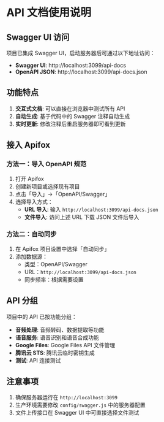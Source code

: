 # API 文档使用说明

## Swagger UI 访问

项目已集成 Swagger UI，启动服务器后可通过以下地址访问：

- **Swagger UI**: http://localhost:3099/api-docs
- **OpenAPI JSON**: http://localhost:3099/api-docs.json

## 功能特点

1. **交互式文档**: 可以直接在浏览器中测试所有 API
2. **自动生成**: 基于代码中的 Swagger 注释自动生成
3. **实时更新**: 修改注释后重启服务器即可看到更新

## 接入 Apifox

### 方法一：导入 OpenAPI 规范

1. 打开 Apifox
2. 创建新项目或选择现有项目
3. 点击「导入」->「OpenAPI/Swagger」
4. 选择导入方式：
   - **URL 导入**: 输入 `http://localhost:3099/api-docs.json`
   - **文件导入**: 访问上述 URL 下载 JSON 文件后导入

### 方法二：自动同步

1. 在 Apifox 项目设置中选择「自动同步」
2. 添加数据源：
   - 类型：OpenAPI/Swagger
   - URL：`http://localhost:3099/api-docs.json`
   - 同步频率：根据需要设置

## API 分组

项目中的 API 已按功能分组：

- **音频处理**: 音频转码、数据提取等功能
- **语音服务**: 语音识别和语音合成功能
- **Google Files**: Google Files API 文件管理
- **腾讯云 STS**: 腾讯云临时密钥生成
- **测试**: API 连接测试

## 注意事项

1. 确保服务器运行在 `http://localhost:3099`
2. 生产环境需要修改 `config/swagger.js` 中的服务器配置
3. 文件上传接口在 Swagger UI 中可直接选择文件测试
